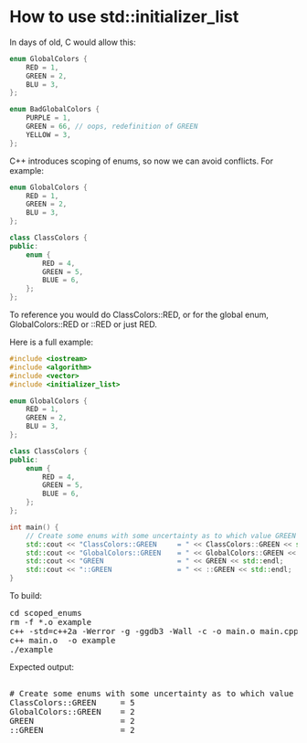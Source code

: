 How to use std::initializer_list
================================

In days of old, C would allow this:
```C++
enum GlobalColors {
    RED = 1,
    GREEN = 2,
    BLU = 3,
};

enum BadGlobalColors {
    PURPLE = 1,
    GREEN = 66, // oops, redefinition of GREEN
    YELLOW = 3,
};
```
C++ introduces scoping of enums, so now we can avoid conflicts. For example:
```C++
enum GlobalColors {
    RED = 1,
    GREEN = 2,
    BLU = 3,
};

class ClassColors {
public:
    enum {
        RED = 4,
        GREEN = 5,
        BLUE = 6,
    };
};
```
To reference you would do ClassColors::RED, or for the global enum,
GlobalColors::RED or ::RED or just RED.

Here is a full example:
```C++
#include <iostream>
#include <algorithm>
#include <vector>
#include <initializer_list>

enum GlobalColors {
    RED = 1,
    GREEN = 2,
    BLU = 3,
};

class ClassColors {
public:
    enum {
        RED = 4,
        GREEN = 5,
        BLUE = 6,
    };
};

int main() {
    // Create some enums with some uncertainty as to which value GREEN will have
    std::cout << "ClassColors::GREEN     = " << ClassColors::GREEN << std::endl;
    std::cout << "GlobalColors::GREEN    = " << GlobalColors::GREEN << std::endl;
    std::cout << "GREEN                  = " << GREEN << std::endl;
    std::cout << "::GREEN                = " << ::GREEN << std::endl;
}
```
To build:
<pre>
cd scoped_enums
rm -f *.o example
c++ -std=c++2a -Werror -g -ggdb3 -Wall -c -o main.o main.cpp
c++ main.o  -o example
./example
</pre>
Expected output:
<pre>

# Create some enums with some uncertainty as to which value GREEN will have
ClassColors::GREEN     = 5
GlobalColors::GREEN    = 2
GREEN                  = 2
::GREEN                = 2
</pre>
